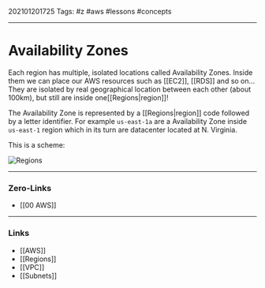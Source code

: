 202101201725
Tags: #z #aws #lessons #concepts 

---
# Availability Zones

Each region has multiple, isolated locations called Availability Zones. Inside them we can place our AWS resources such as [[EC2]], [[RDS]] and so on... They are isolated by real geographical location between each other (about 100km), but still are inside one[[Regions|region]]!

The Availability Zone is represented by a [[Regions|region]] code followed by a letter identifier. For example ```us-east-1a``` are a Availability Zone inside ```us-east-1``` region which in its turn are datacenter located at N. Virginia. 

This is a scheme: 

![Regions](https://docs.aws.amazon.com/AWSEC2/latest/UserGuide/images/aws-az.png)

---
### Zero-Links
-  [[00 AWS]]
---
### Links
- [[AWS]]
- [[Regions]]
- [[VPC]]
- [[Subnets]]
